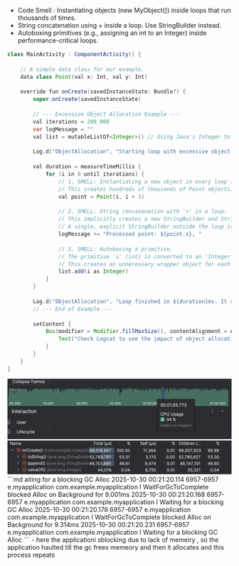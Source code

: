 - Code Smell : Instantiating objects (new MyObject()) inside loops that run thousands of times.
- String concatenation using + inside a loop. Use StringBuilder instead.
- Autoboxing primitives (e.g., assigning an int to an Integer) inside performance-critical loops.
```java
class MainActivity : ComponentActivity() {

    // A simple data class for our example.
    data class Point(val x: Int, val y: Int)

    override fun onCreate(savedInstanceState: Bundle?) {
        super.onCreate(savedInstanceState)

        // --- Excessive Object Allocation Example ---
        val iterations = 200_000
        var logMessage = ""
        val list = mutableListOf<Integer>() // Using Java's Integer to make autoboxing clearer

        Log.d("ObjectAllocation", "Starting loop with excessive object allocation...")

        val duration = measureTimeMillis {
            for (i in 0 until iterations) {
                // 1. SMELL: Instantiating a new object in every loop iteration.
                // This creates hundreds of thousands of Point objects.
                val point = Point(i, i + 1)

                // 2. SMELL: String concatenation with '+' in a loop.
                // This implicitly creates a new StringBuilder and String object on each iteration.
                // A single, explicit StringBuilder outside the loop is far more efficient.
                logMessage += "Processed point: ${point.x}, "

                // 3. SMELL: Autoboxing a primitive.
                // The primitive 'i' (int) is converted to an 'Integer' object before being added to the list.
                // This creates an unnecessary wrapper object for each item.
                list.add(i as Integer) 
            }
        }

        Log.d("ObjectAllocation", "Loop finished in ${duration}ms. It created ${iterations * 3} or more temporary objects.")
        // --- End of Example ---

        setContent {
            Box(modifier = Modifier.fillMaxSize(), contentAlignment = Alignment.Center) {
                Text("Check Logcat to see the impact of object allocation!")
            }
        }
    }
}

```
<img src="img/unwanted_gc.png">
<img src="img/string.png">
```md
aiting for a blocking GC Alloc
2025-10-30 00:21:20.114  6957-6957  e.myapplication         com.example.myapplication            I  WaitForGcToComplete blocked Alloc on Background for 9.001ms
2025-10-30 00:21:20.168  6957-6957  e.myapplication         com.example.myapplication            I  Waiting for a blocking GC Alloc
2025-10-30 00:21:20.178  6957-6957  e.myapplication         com.example.myapplication            I  WaitForGcToComplete blocked Alloc on Background for 9.314ms
2025-10-30 00:21:20.231  6957-6957  e.myapplication         com.example.myapplication            I  Waiting for a blocking GC Alloc
```
- here the applicationi sblocking due to lack of memeiry , so the application haulted till the gc frees memeory and then it allocates and this process repeats